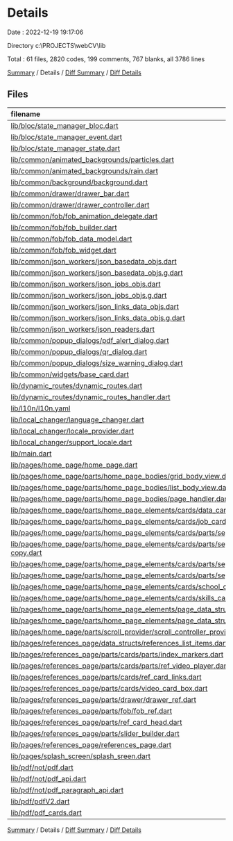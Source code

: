 # Details

Date : 2022-12-19 19:17:06

Directory c:\\PROJECTS\\webCV\\lib

Total : 61 files,  2820 codes, 199 comments, 767 blanks, all 3786 lines

[Summary](results.md) / Details / [Diff Summary](diff.md) / [Diff Details](diff-details.md)

## Files
| filename | language | code | comment | blank | total |
| :--- | :--- | ---: | ---: | ---: | ---: |
| [lib/bloc/state_manager_bloc.dart](/lib/bloc/state_manager_bloc.dart) | Dart | 124 | 1 | 44 | 169 |
| [lib/bloc/state_manager_event.dart](/lib/bloc/state_manager_event.dart) | Dart | 70 | 0 | 23 | 93 |
| [lib/bloc/state_manager_state.dart](/lib/bloc/state_manager_state.dart) | Dart | 97 | 0 | 32 | 129 |
| [lib/common/animated_backgrounds/particles.dart](/lib/common/animated_backgrounds/particles.dart) | Dart | 31 | 2 | 3 | 36 |
| [lib/common/animated_backgrounds/rain.dart](/lib/common/animated_backgrounds/rain.dart) | Dart | 23 | 3 | 3 | 29 |
| [lib/common/background/background.dart](/lib/common/background/background.dart) | Dart | 34 | 0 | 7 | 41 |
| [lib/common/drawer/drawer_bar.dart](/lib/common/drawer/drawer_bar.dart) | Dart | 34 | 0 | 10 | 44 |
| [lib/common/drawer/drawer_controller.dart](/lib/common/drawer/drawer_controller.dart) | Dart | 36 | 1 | 11 | 48 |
| [lib/common/fob/fob_animation_delegate.dart](/lib/common/fob/fob_animation_delegate.dart) | Dart | 32 | 1 | 7 | 40 |
| [lib/common/fob/fob_builder.dart](/lib/common/fob/fob_builder.dart) | Dart | 26 | 0 | 5 | 31 |
| [lib/common/fob/fob_data_model.dart](/lib/common/fob/fob_data_model.dart) | Dart | 11 | 0 | 3 | 14 |
| [lib/common/fob/fob_widget.dart](/lib/common/fob/fob_widget.dart) | Dart | 108 | 4 | 18 | 130 |
| [lib/common/json_workers/json_basedata_objs.dart](/lib/common/json_workers/json_basedata_objs.dart) | Dart | 38 | 2 | 13 | 53 |
| [lib/common/json_workers/json_basedata_objs.g.dart](/lib/common/json_workers/json_basedata_objs.g.dart) | Dart | 55 | 4 | 9 | 68 |
| [lib/common/json_workers/json_jobs_objs.dart](/lib/common/json_workers/json_jobs_objs.dart) | Dart | 24 | 2 | 8 | 34 |
| [lib/common/json_workers/json_jobs_objs.g.dart](/lib/common/json_workers/json_jobs_objs.g.dart) | Dart | 30 | 4 | 7 | 41 |
| [lib/common/json_workers/json_links_data_objs.dart](/lib/common/json_workers/json_links_data_objs.dart) | Dart | 10 | 2 | 5 | 17 |
| [lib/common/json_workers/json_links_data_objs.g.dart](/lib/common/json_workers/json_links_data_objs.g.dart) | Dart | 11 | 4 | 5 | 20 |
| [lib/common/json_workers/json_readers.dart](/lib/common/json_workers/json_readers.dart) | Dart | 30 | 0 | 13 | 43 |
| [lib/common/popup_dialogs/pdf_alert_dialog.dart](/lib/common/popup_dialogs/pdf_alert_dialog.dart) | Dart | 28 | 0 | 8 | 36 |
| [lib/common/popup_dialogs/qr_dialog.dart](/lib/common/popup_dialogs/qr_dialog.dart) | Dart | 51 | 1 | 9 | 61 |
| [lib/common/popup_dialogs/size_warning_dialog.dart](/lib/common/popup_dialogs/size_warning_dialog.dart) | Dart | 28 | 0 | 6 | 34 |
| [lib/common/widgets/base_card.dart](/lib/common/widgets/base_card.dart) | Dart | 31 | 11 | 6 | 48 |
| [lib/dynamic_routes/dynamic_routes.dart](/lib/dynamic_routes/dynamic_routes.dart) | Dart | 44 | 0 | 11 | 55 |
| [lib/dynamic_routes/dynamic_routes_handler.dart](/lib/dynamic_routes/dynamic_routes_handler.dart) | Dart | 28 | 0 | 11 | 39 |
| [lib/l10n/l10n.yaml](/lib/l10n/l10n.yaml) | YAML | 3 | 1 | 2 | 6 |
| [lib/local_changer/language_changer.dart](/lib/local_changer/language_changer.dart) | Dart | 45 | 0 | 17 | 62 |
| [lib/local_changer/locale_provider.dart](/lib/local_changer/locale_provider.dart) | Dart | 15 | 4 | 11 | 30 |
| [lib/local_changer/support_locale.dart](/lib/local_changer/support_locale.dart) | Dart | 9 | 0 | 3 | 12 |
| [lib/main.dart](/lib/main.dart) | Dart | 66 | 25 | 21 | 112 |
| [lib/pages/home_page/home_page.dart](/lib/pages/home_page/home_page.dart) | Dart | 33 | 3 | 8 | 44 |
| [lib/pages/home_page/parts/home_page_bodies/grid_body_view.dart](/lib/pages/home_page/parts/home_page_bodies/grid_body_view.dart) | Dart | 38 | 7 | 13 | 58 |
| [lib/pages/home_page/parts/home_page_bodies/list_body_view.dart](/lib/pages/home_page/parts/home_page_bodies/list_body_view.dart) | Dart | 37 | 5 | 12 | 54 |
| [lib/pages/home_page/parts/home_page_bodies/page_handler.dart](/lib/pages/home_page/parts/home_page_bodies/page_handler.dart) | Dart | 76 | 0 | 19 | 95 |
| [lib/pages/home_page/parts/home_page_elements/cards/data_card.dart](/lib/pages/home_page/parts/home_page_elements/cards/data_card.dart) | Dart | 65 | 0 | 12 | 77 |
| [lib/pages/home_page/parts/home_page_elements/cards/job_card.dart](/lib/pages/home_page/parts/home_page_elements/cards/job_card.dart) | Dart | 77 | 0 | 17 | 94 |
| [lib/pages/home_page/parts/home_page_elements/cards/parts/separated_text_table.dart](/lib/pages/home_page/parts/home_page_elements/cards/parts/separated_text_table.dart) | Dart | 35 | 1 | 7 | 43 |
| [lib/pages/home_page/parts/home_page_elements/cards/parts/separated_text_table_column copy.dart](/lib/pages/home_page/parts/home_page_elements/cards/parts/separated_text_table_column%20copy.dart) | Dart | 62 | 3 | 14 | 79 |
| [lib/pages/home_page/parts/home_page_elements/cards/parts/separated_text_table_column.dart](/lib/pages/home_page/parts/home_page_elements/cards/parts/separated_text_table_column.dart) | Dart | 66 | 3 | 19 | 88 |
| [lib/pages/home_page/parts/home_page_elements/cards/parts/separated_text_table_row.dart](/lib/pages/home_page/parts/home_page_elements/cards/parts/separated_text_table_row.dart) | Dart | 24 | 1 | 6 | 31 |
| [lib/pages/home_page/parts/home_page_elements/cards/school_card.dart](/lib/pages/home_page/parts/home_page_elements/cards/school_card.dart) | Dart | 50 | 0 | 14 | 64 |
| [lib/pages/home_page/parts/home_page_elements/cards/skills_card.dart](/lib/pages/home_page/parts/home_page_elements/cards/skills_card.dart) | Dart | 37 | 0 | 12 | 49 |
| [lib/pages/home_page/parts/home_page_elements/page_data_structs/grid_data_widgets.dart](/lib/pages/home_page/parts/home_page_elements/page_data_structs/grid_data_widgets.dart) | Dart | 59 | 1 | 17 | 77 |
| [lib/pages/home_page/parts/home_page_elements/page_data_structs/list_data_widgets.dart](/lib/pages/home_page/parts/home_page_elements/page_data_structs/list_data_widgets.dart) | Dart | 48 | 1 | 23 | 72 |
| [lib/pages/home_page/parts/scroll_provider/scroll_controller_provider.dart](/lib/pages/home_page/parts/scroll_provider/scroll_controller_provider.dart) | Dart | 14 | 0 | 5 | 19 |
| [lib/pages/references_page/data_structs/references_list_items.dart](/lib/pages/references_page/data_structs/references_list_items.dart) | Dart | 34 | 3 | 8 | 45 |
| [lib/pages/references_page/parts/cards/parts/index_markers.dart](/lib/pages/references_page/parts/cards/parts/index_markers.dart) | Dart | 23 | 0 | 4 | 27 |
| [lib/pages/references_page/parts/cards/parts/ref_video_player.dart](/lib/pages/references_page/parts/cards/parts/ref_video_player.dart) | Dart | 53 | 0 | 11 | 64 |
| [lib/pages/references_page/parts/cards/ref_card_links.dart](/lib/pages/references_page/parts/cards/ref_card_links.dart) | Dart | 91 | 0 | 21 | 112 |
| [lib/pages/references_page/parts/cards/video_card_box.dart](/lib/pages/references_page/parts/cards/video_card_box.dart) | Dart | 24 | 0 | 8 | 32 |
| [lib/pages/references_page/parts/drawer/drawer_ref.dart](/lib/pages/references_page/parts/drawer/drawer_ref.dart) | Dart | 28 | 0 | 9 | 37 |
| [lib/pages/references_page/parts/fob/fob_ref.dart](/lib/pages/references_page/parts/fob/fob_ref.dart) | Dart | 91 | 8 | 19 | 118 |
| [lib/pages/references_page/parts/ref_card_head.dart](/lib/pages/references_page/parts/ref_card_head.dart) | Dart | 12 | 0 | 4 | 16 |
| [lib/pages/references_page/parts/slider_builder.dart](/lib/pages/references_page/parts/slider_builder.dart) | Dart | 74 | 1 | 18 | 93 |
| [lib/pages/references_page/references_page.dart](/lib/pages/references_page/references_page.dart) | Dart | 67 | 0 | 23 | 90 |
| [lib/pages/splash_screen/splash_sreen.dart](/lib/pages/splash_screen/splash_sreen.dart) | Dart | 46 | 12 | 11 | 69 |
| [lib/pdf/not/pdf.dart](/lib/pdf/not/pdf.dart) | Dart | 32 | 1 | 8 | 41 |
| [lib/pdf/not/pdf_api.dart](/lib/pdf/not/pdf_api.dart) | Dart | 29 | 0 | 10 | 39 |
| [lib/pdf/not/pdf_paragraph_api.dart](/lib/pdf/not/pdf_paragraph_api.dart) | Dart | 89 | 0 | 9 | 98 |
| [lib/pdf/pdfV2.dart](/lib/pdf/pdfV2.dart) | Dart | 67 | 77 | 36 | 180 |
| [lib/pdf/pdf_cards.dart](/lib/pdf/pdf_cards.dart) | Dart | 167 | 0 | 39 | 206 |

[Summary](results.md) / Details / [Diff Summary](diff.md) / [Diff Details](diff-details.md)